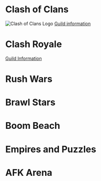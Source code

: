 # Clash of Clans
![Clash of Clans Logo](https://en.m.wikipedia.org/wiki/File:Clash_of_Clans_Logo.png)
[Guild information](https://clashofclans.com/clans/search/#clanTag=YPY8PGU)

# Clash Royale

[Guild Information](https://statsroyale.com/clan/C8V8LV)

# Rush Wars


# Brawl Stars


# Boom Beach


# Empires and Puzzles


# AFK Arena

